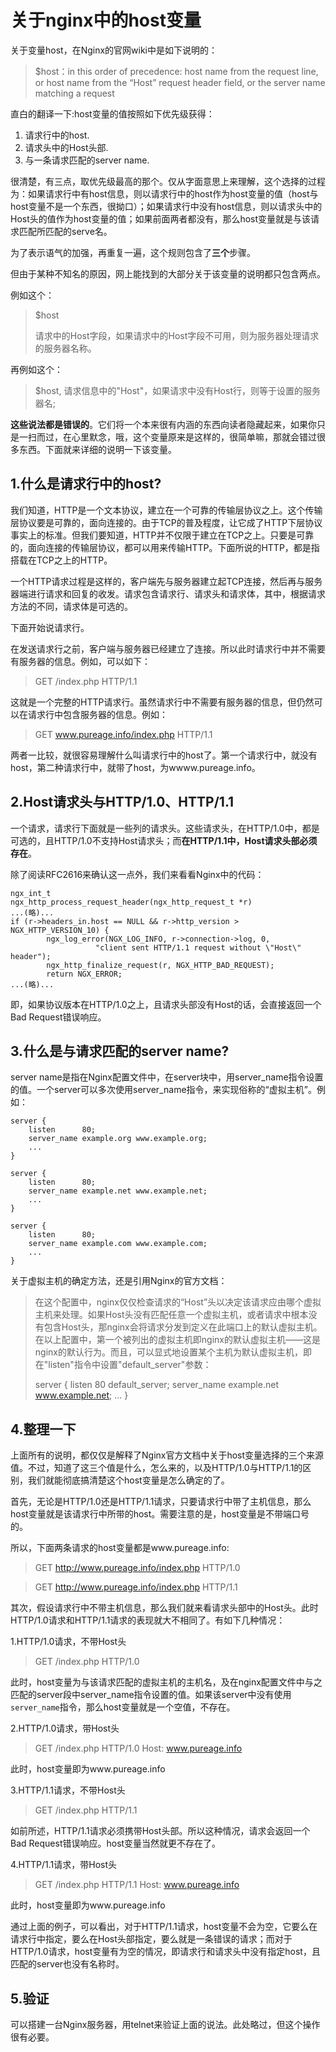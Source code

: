 # 关于nginx中的host变量
关于变量host，在Nginx的官网wiki中是如下说明的：

>$host：in this order of precedence: host name from the request line, or host name from the “Host” request header field, or the server name matching a request

直白的翻译一下:host变量的值按照如下优先级获得：
1. 请求行中的host.
2. 请求头中的Host头部.
3. 与一条请求匹配的server name.

很清楚，有三点，取优先级最高的那个。仅从字面意思上来理解，这个选择的过程为：如果请求行中有host信息，则以请求行中的host作为host变量的值（host与host变量不是一个东西，很拗口）；如果请求行中没有host信息，则以请求头中的Host头的值作为host变量的值；如果前面两者都没有，那么host变量就是与该请求匹配所匹配的serve名。

为了表示语气的加强，再重复一遍，这个规则包含了**三个**步骤。

但由于某种不知名的原因，网上能找到的大部分关于该变量的说明都只包含两点。

例如这个：
>$host
>
>请求中的Host字段，如果请求中的Host字段不可用，则为服务器处理请求的服务器名称。

再例如这个：
>$host, 请求信息中的"Host"，如果请求中没有Host行，则等于设置的服务器名;

**这些说法都是错误的**。它们将一个本来很有内涵的东西向读者隐藏起来，如果你只是一扫而过，在心里默念，哦，这个变量原来是这样的，很简单嘛，那就会错过很多东西。下面就来详细的说明一下该变量。

## 1.什么是请求行中的host?
我们知道，HTTP是一个文本协议，建立在一个可靠的传输层协议之上。这个传输层协议要是可靠的，面向连接的。由于TCP的普及程度，让它成了HTTP下层协议事实上的标准。但我们要知道，HTTP并不仅限于建立在TCP之上。只要是可靠的，面向连接的传输层协议，都可以用来传输HTTP。下面所说的HTTP，都是指搭载在TCP之上的HTTP。

一个HTTP请求过程是这样的，客户端先与服务器建立起TCP连接，然后再与服务器端进行请求和回复的收发。请求包含请求行、请求头和请求体，其中，根据请求方法的不同，请求体是可选的。

下面开始说请求行。

在发送请求行之前，客户端与服务器已经建立了连接。所以此时请求行中并不需要有服务器的信息。例如，可以如下：
> GET /index.php HTTP/1.1

这就是一个完整的HTTP请求行。虽然请求行中不需要有服务器的信息，但仍然可以在请求行中包含服务器的信息。例如：
>GET www.pureage.info/index.php HTTP/1.1

两者一比较，就很容易理解什么叫请求行中的host了。第一个请求行中，就没有host，第二种请求行中，就带了host，为wwww.pureage.info。

## 2.Host请求头与HTTP/1.0、HTTP/1.1
一个请求，请求行下面就是一些列的请求头。这些请求头，在HTTP/1.0中，都是可选的，且HTTP/1.0不支持Host请求头；而**在HTTP/1.1中，Host请求头部必须存在**。

除了阅读RFC2616来确认这一点外，我们来看看Nginx中的代码：
```
ngx_int_t
ngx_http_process_request_header(ngx_http_request_t *r)
...(略)...
if (r->headers_in.host == NULL && r->http_version > NGX_HTTP_VERSION_10) {
        ngx_log_error(NGX_LOG_INFO, r->connection->log, 0,
                   "client sent HTTP/1.1 request without \"Host\" header");
        ngx_http_finalize_request(r, NGX_HTTP_BAD_REQUEST);
        return NGX_ERROR;
...(略)...
```
即，如果协议版本在HTTP/1.0之上，且请求头部没有Host的话，会直接返回一个Bad Request错误响应。

## 3.什么是与请求匹配的server name?
server name是指在Nginx配置文件中，在server块中，用server_name指令设置的值。一个server可以多次使用server_name指令，来实现俗称的“虚拟主机”。例如：
```
server {
    listen      80;
    server_name example.org www.example.org;
    ...
}

server {
    listen      80;
    server_name example.net www.example.net;
    ...
}

server {
    listen      80;
    server_name example.com www.example.com;
    ...
}
```
关于虚拟主机的确定方法，还是引用Nginx的官方文档：
>在这个配置中，nginx仅仅检查请求的“Host”头以决定该请求应由哪个虚拟主机来处理。如果Host头没有匹配任意一个虚拟主机，或者请求中根本没有包含Host头，那nginx会将请求分发到定义在此端口上的默认虚拟主机。在以上配置中，第一个被列出的虚拟主机即nginx的默认虚拟主机——这是nginx的默认行为。而且，可以显式地设置某个主机为默认虚拟主机，即在"listen"指令中设置"default_server"参数：
>
>server {
>    listen      80 default_server;
>    server_name example.net www.example.net;
>    ...
>}

## 4.整理一下

上面所有的说明，都仅仅是解释了Nginx官方文档中关于host变量选择的三个来源值。不过，知道了这三个值是什么，怎么来的，以及HTTP/1.0与HTTP/1.1的区别，我们就能彻底搞清楚这个host变量是怎么确定的了。

首先，无论是HTTP/1.0还是HTTP/1.1请求，只要请求行中带了主机信息，那么host变量就是该请求行中所带的host。需要注意的是，host变量是不带端口号的。

所以，下面两条请求的host变量都是www.pureage.info:
>GET http://www.pureage.info/index.php HTTP/1.0

>GET http://www.pureage.info/index.php HTTP/1.1

其次，假设请求行中不带主机信息，那么我们就来看请求头部中的Host头。此时HTTP/1.0请求和HTTP/1.1请求的表现就大不相同了。有如下几种情况：

1.HTTP/1.0请求，不带Host头
>GET /index.php HTTP/1.0

此时，host变量为与该请求匹配的虚拟主机的主机名，及在nginx配置文件中与之匹配的server段中server_name指令设置的值。如果该server中没有使用`server_name`指令，那么host变量就是一个空值，不存在。

2.HTTP/1.0请求，带Host头
>GET /index.php HTTP/1.0
>Host: www.pureage.info

此时，host变量即为www.pureage.info

3.HTTP/1.1请求，不带Host头
>GET /index.php HTTP/1.1

如前所述，HTTP/1.1请求必须携带Host头部。所以这种情况，请求会返回一个Bad Request错误响应。host变量当然就更不存在了。

4.HTTP/1.1请求，带Host头
>GET /index.php HTTP/1.1
>Host: www.pureage.info

此时，host变量即为www.pureage.info

通过上面的例子，可以看出，对于HTTP/1.1请求，host变量不会为空，它要么在请求行中指定，要么在Host头部指定，要么就是一条错误的请求；而对于HTTP/1.0请求，host变量有为空的情况，即请求行和请求头中没有指定host，且匹配的server也没有名称时。

## 5.验证
可以搭建一台Nginx服务器，用telnet来验证上面的说法。此处略过，但这个操作很有必要。


